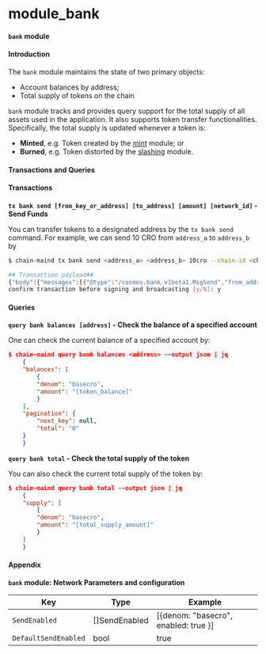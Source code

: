 # module\_bank

#### `bank` module

#### Introduction

The `bank` module maintains the state of two primary objects:

* Account balances by address;
* Total supply of tokens on the chain

`bank` module tracks and provides query support for the total supply of all assets used in the application. It also supports token transfer functionalities. Specifically, the total supply is updated whenever a token is:

* **Minted**, e.g. Token created by the [mint](../../docs/chain-details/module\_mint/) module; or
* **Burned**, e.g. Token distorted by the [slashing](../../docs/chain-details/module\_slashing/) module.

#### Transactions and Queries

#### Transactions

**`tx bank send [from_key_or_address] [to_address] [amount] [network_id]` - Send Funds**

You can transfer tokens to a designated address by the `tx bank send` command. For example, we can send 10 CRO from `address_a` to `address_b` by

```bash
$ chain-maind tx bank send <address_a> <address_b> 10cro --chain-id <chain-id>

## Transaction payload##
{"body":{"messages":[{"@type":"/cosmos.bank.v1beta1.MsgSend","from_address"....}
confirm transaction before signing and broadcasting [y/N]: y
```

#### Queries

**`query bank balances [address]` - Check the balance of a specified account**

One can check the current balance of a specified account by:

```json
$ chain-maind query bank balances <address> --output json | jq
    {
    "balances": [
        {
        "denom": "basecro",
        "amount": "[token_balance]"
        }
    ],
    "pagination": {
        "next_key": null,
        "total": "0"
    }
    }
```

**`query bank total` - Check the total supply of the token**

You can also check the current total supply of the token by:

```json
$ chain-maind query bank total --output json | jq
    {
    "supply": [
        {
        "denom": "basecro",
        "amount": "[total_supply_amount]"
        }
    ]
    }
```

#### Appendix

**`bank` module: Network Parameters and configuration**

| Key                  | Type           | Example                               |
| -------------------- | -------------- | ------------------------------------- |
| `SendEnabled`        | \[]SendEnabled | \[{denom: "basecro", enabled: true }] |
| `DefaultSendEnabled` | bool           | true                                  |
